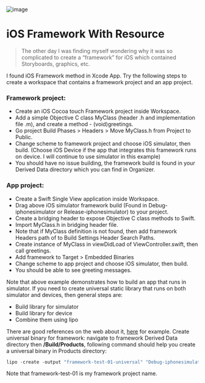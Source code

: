 ![image](https://yuttanadotme.files.wordpress.com/2015/01/screen-shot-2558-01-13-at-16-51-38.png)

# iOS Framework With Resource

> The other day I was finding myself wondering why it was so complicated to create a “framework” for iOS which contained Storyboards, graphics, etc.

I found iOS Framework method in Xcode App. Try the following steps to create a workspace that contains a framework project and an app project.

### Framework project:
- Create an iOS Cocoa touch Framework project inside Workspace.
- Add a simple Objective C class MyClass (header .h and implementation file .m), and create a method - (void)greetings.
- Go project Build Phases > Headers > Move MyClass.h from Project to Public.
- Change scheme to framework project and choose iOS simulator, then build. (Choose iOS Device if the app that integrates this framework runs on device. I will continue to use simulator in this example)
- You should have no issue building, the framework build is found in your Derived Data directory which you can find in Organizer.

### App project:
- Create a Swift Single View application inside Workspace.
- Drag above iOS simulator framework build (Found in Debug-iphonesimulator or Release-iphonesimulator) to your project.
- Create a bridging header to expose Objective C class methods to Swift.
- Import MyClass.h in bridging header file.
- Note that if MyClass definition is not found, then add framework Headers path of to Build Settings Header Search Paths.
- Create instance of MyClass in viewDidLoad of ViewController.swift, then call greetings.
- Add framework to Target > Embedded Binaries
- Change scheme to app project and choose iOS simulator, then build.
- You should be able to see greeting messages.

Note that above example demonstrates how to build an app that runs in simulator. If you need to create universal static library that runs on both simulator and devices, then general steps are:

- Build library for simulator
- Build library for device
- Combine them using lipo

There are good references on the web about it, [here](http://www.raywenderlich.com/41377/creating-a-static-library-in-ios-tutorial) for example.
Create universal binary for framework: navigate to framework Derived Data directory then **/Build/Products**, following command should help you create a universal binary in Products directory:

```javascript
lipo -create -output "framework-test-01-universal" "Debug-iphonesimulator/framework-test-01.framework/framework-test-01" "Debug-iphoneos/framework-test-01.framework/framework-test-01" 
``` 

Note that framework-test-01 is my framework project name.
